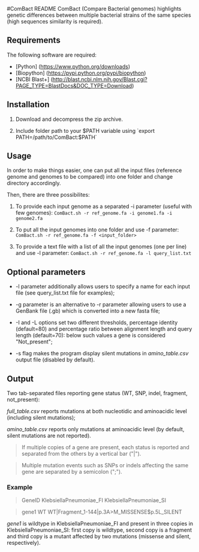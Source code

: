 #ComBact README
ComBact (Compare Bacterial genomes) highlights genetic differences between multiple bacterial strains of the same species (high sequences similarity is required).

## Requirements
The following software are required:

* [Python] (https://www.python.org/downloads)
* [Biopython] (https://pypi.python.org/pypi/biopython)
* [NCBI Blast+] (http://blast.ncbi.nlm.nih.gov/Blast.cgi?PAGE_TYPE=BlastDocs&DOC_TYPE=Download)

## Installation
1. Download and decompress the zip archive.

2. Include folder path to your $PATH variable using
`export PATH=/path/to/ComBact:$PATH`

## Usage
In order to make things easier, one can put all the input files (reference genome and genomes to be compared) into one folder and change directory accordingly.

Then, there are three possibilites:

1. To provide each input genome as a separated -i parameter (useful with few genomes):
`ComBact.sh -r ref_genome.fa -i genome1.fa -i genome2.fa`

2. To put all the input genomes into one folder and use -f parameter:
`ComBact.sh -r ref_genome.fa -f <input_folder>`

3. To provide a text file with a list of all the input genomes (one per line) and use -l parameter:
`ComBact.sh -r ref_genome.fa -l query_list.txt`

## Optional parameters
* -l parameter additionally allows users to specify a name for each input file (see query\_list.txt file for examples);

* -g parameter is an alternative to -r parameter allowing users to use a GenBank file (.gb) which is converted into a new fasta file;

* -I and -L options set two different thresholds,
percentage identity (default=80) and percentage ratio between alignment length and query length (default=70): below such values a gene is considered "Not_present";

* -s flag makes the program display silent mutations in *amino_table.csv* output file (disabled by default).

## Output
Two tab-separated files reporting gene status (WT, SNP, indel, fragment, not_present):

*full_table.csv* reports mutations at both nucleotidic and aminoacidic level (including silent mutations);

*amino_table.csv* reports only mutations at aminoacidic level (by default, silent mutations are not reported).

>If multiple copies of a gene are present, each status is reported and separated from the others by a vertical bar ("|").

>Multiple mutation events such as SNPs or indels affecting the same gene are separated by a semicolon (";").

### Example
>GeneID KlebsiellaPneumoniae\_FI KlebsiellaPneumoniae_SI

>gene1 WT WT|Fragment\_1-144|p.3A>M\_MISSENSE$p.5L_SILENT

*gene1* is wildtype in KlebsiellaPneumoniae_FI and present in three copies in KlebsiellaPneumoniae_SI: 
first copy is wildtype, second copy is a fragment and third copy is a mutant affected by two mutations (missense and silent, respectively).
